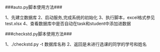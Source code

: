 ###auto.py脚本使用方法###

1、先建立数据库
2、启动服务,完成系统的初始化
3、执行脚本，excel格式参见test.xlsx
4、查看数据库中是否自动在task和student中添加进数据

###checkstd.py脚本使用方法###

1、./checkstd.py -t 数据库名称
2、返回是未进行选课的同学的学号和姓名
